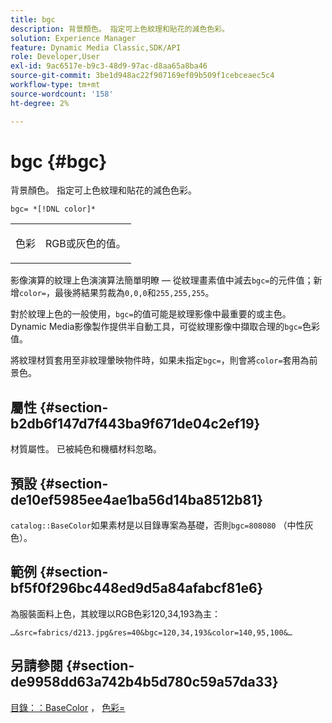 ```yaml
---
title: bgc
description: 背景顏色。 指定可上色紋理和貼花的減色色彩。
solution: Experience Manager
feature: Dynamic Media Classic,SDK/API
role: Developer,User
exl-id: 9ac6517e-b9c3-48d9-97ac-d8aa65a8ba46
source-git-commit: 3be1d948ac22f907169ef09b509f1cebceaec5c4
workflow-type: tm+mt
source-wordcount: '158'
ht-degree: 2%

---
```


# bgc {#bgc}

背景顏色。 指定可上色紋理和貼花的減色色彩。

`bgc= *[!DNL color]*`

<table id="simpletable_131302355CAB4900A7B45FED903A1AAD" class="- topic/simpletable "> 
 <tr class="- topic/strow strow"> 
  <td class="- topic/stentry stentry"> <p><span class="+ topic/keyword sw-d/varname varname">色彩</span> </p> </td> 
  <td class="- topic/stentry stentry"> <p>RGB或灰色的值。 </p></td> 
 </tr> 
</table>

影像演算的紋理上色演演算法簡單明瞭 — 從紋理畫素值中減去`bgc=`的元件值；新增`color=`，最後將結果剪裁為`0,0,0`和`255,255,255`。

對於紋理上色的一般使用，`bgc=`的值可能是紋理影像中最重要的或主色。 Dynamic Media影像製作提供半自動工具，可從紋理影像中擷取合理的`bgc=`色彩值。

將紋理材質套用至非紋理暈映物件時，如果未指定`bgc=`，則會將`color=`套用為前景色。

## 屬性 {#section-b2db6f147d7f443ba9f671de04c2ef19}

材質屬性。 已被純色和機櫃材料忽略。

## 預設 {#section-de10ef5985ee4ae1ba56d14ba8512b81}

`catalog::BaseColor`如果素材是以目錄專案為基礎，否則`bgc=808080` （中性灰色）。

## 範例 {#section-bf5f0f296bc448ed9d5a84afabcf81e6}

為服裝面料上色，其紋理以RGB色彩120,34,193為主：

`…&src=fabrics/d213.jpg&res=40&bgc=120,34,193&color=140,95,100&…`

## 另請參閱 {#section-de9958dd63a742b4b5d780c59a57da33}

[目錄：：BaseColor](../../../../../ir-api/material-cat/image-rendering-api-ref/c-ir-material-catalog/c-ir-material-data-reference/r-ir-basecolor.md#reference-5f02371b1d8e444ab12d2614d9792de8) ， [色彩=](../../../../../ir-api/http-protocol/image-rendering-api-ref/c-ir-http-protocol-ref/c-ir-http-protocol-command-reference/r-ir-http-color.md#reference-ea3cba9edfe94dbab86d8f123a9ed0aa)
